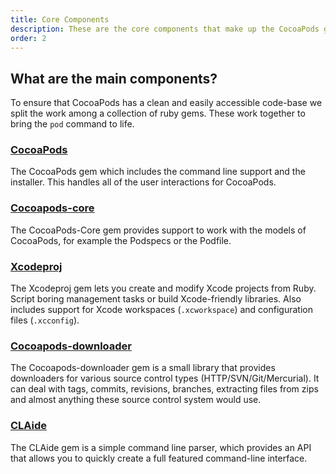 ```yaml
---
title: Core Components
description: These are the core components that make up the CocoaPods gem.
order: 2
---
```

## What are the main components?

To ensure that CocoaPods has a clean and easily accessible code-base we split the work among a collection of ruby gems. These work together to bring the `pod` command to life.

### [CocoaPods](http://github.com/CocoaPods/CocoaPods)
The CocoaPods gem which includes the command line support and the installer. This handles all of the user interactions for CocoaPods.

### [Cocoapods-core](http://github.com/CocoaPods/Core)
The CocoaPods-Core gem provides support to work with the models of CocoaPods, for example the Podspecs or the Podfile.

### [Xcodeproj](http://github.com/CocoaPods/Xcodeproj)
The Xcodeproj gem lets you create and modify Xcode projects from Ruby. Script boring management tasks or build Xcode-friendly libraries. Also includes support for Xcode workspaces (`.xcworkspace`) and configuration files (`.xcconfig`).

### [Cocoapods-downloader](http://github.com/CocoaPods/CocoaPods-downloader)
The Cocoapods-downloader gem is a small library that provides downloaders for various source control types (HTTP/SVN/Git/Mercurial). It can deal with tags, commits, revisions, branches, extracting files from zips and almost anything these source control system would use.

### [CLAide](http://github.com/CocoaPods/CLAide)
The CLAide gem is a simple command line parser, which provides an API that allows you to quickly create a full featured command-line interface.
